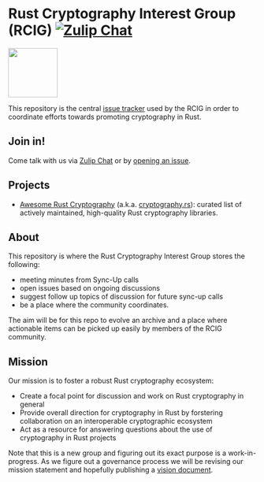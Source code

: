 # Rust Cryptography Interest Group (RCIG) [![Zulip Chat][chat-img]][Zulip Chat]

<img width="100px"
src="https://raw.githubusercontent.com/The-DevX-Initiative/RCIG_Coordination_Repo/main/mascot.png">




This repository is the central [issue tracker] used by the RCIG in order to
coordinate efforts towards promoting cryptography in Rust.

## Join in!

Come talk with us via [Zulip Chat] or by [opening an issue].

## Projects

- [Awesome Rust Cryptography][cryptography.rs] (a.k.a. [cryptography.rs]):
  curated list of  actively maintained, high-quality Rust cryptography libraries.

## About

This repository is where the Rust Cryptography Interest Group stores the following:

- meeting  minutes from Sync-Up calls
- open issues based on ongoing discussions
- suggest follow  up topics of discussion for future sync-up calls
- be a place where the community  coordinates.

The aim will be for this repo to evolve an archive and a place
where actionable items can be
picked up easily by members of the RCIG community.

## Mission

Our mission is to foster a robust Rust cryptography ecosystem:

- Create a focal point for discussion and work on Rust cryptography in general
- Provide overall direction for cryptography in Rust by forstering
  collaboration on an interoperable cryptographic ecosystem
- Act as a resource for answering questions about the use of cryptography
  in Rust projects

Note that this is a new group and figuring out its exact purpose is a work-in-progress.
As we figure out a governance process we will be revising our mission statement and
hopefully publishing a [vision document].

[issue tracker]: https://github.com/The-DevX-Initiative/RCIG_Coordination_Repo/issues
[opening an issue]: https://github.com/The-DevX-Initiative/RCIG_Coordination_Repo/issues/new/choose
[vision document]: https://github.com/The-DevX-Initiative/RCIG_Coordination_Repo/issues/4
[Zulip Chat]: https://rcig.zulipchat.com/
[chat-img]: https://img.shields.io/badge/zulip-join_chat-blue.svg?logo=zulip
[cryptography.rs]: https://cryptography.rs
